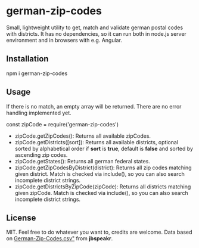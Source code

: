 # german-zip-codes
Small, lightweight utility to get, match and validate german postal codes with districts.
It has no dependencies, so it can run both in node.js server environment and in browsers with e.g. Angular.

## Installation
npm i german-zip-codes

## Usage
If there is no match, an empty array will be returned.
There are no error handling implemented yet.

const zipCode = require('german-zip-codes')

* zipCode.getZipCodes(): Returns all available zipCodes.
* zipCode.getDistricts([sort]): Returns all available districts, optional sorted by alphabetical order if **sort** is **true**, default is **false** and sorted by ascending zip codes. 
* zipCode.getStates(): Returns all german federal states.
* zipCode.getZipCodesByDistrict(district): Returns all zip codes matching given district. Match is checked via include(), so you can also search incomplete district strings.
* zipCode.getDistrictsByZipCode(zipCode): Returns all districts matching given zipCode. Match is checked via include(), so you can also search incomplete district strings.

## License
MIT. Feel free to do whatever you want to, credits are welcome. 
Data based on [German-Zip-Codes.csv"](https://gist.github.com/jbspeakr/4565964) from **jbspeakr**.
